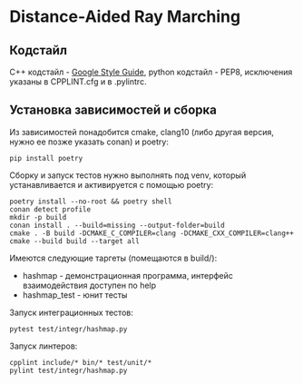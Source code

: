 # Distance-Aided Ray Marching


## Кодстайл
C++ кодстайл - [Google Style Guide](https://google.github.io/styleguide/cppguide.html), python кодстайл - PEP8, исключения указаны в CPPLINT.cfg и в .pylintrc.

## Установка зависимостей и сборка
Из зависимостей понадобится cmake, clang10 (либо другая версия, нужно ее позже указать conan) и poetry:
```
pip install poetry
```

Сборку и запуск тестов нужно выполнять под venv, который устанавливается и активируется с помощью poetry:
```
poetry install --no-root && poetry shell
conan detect profile
mkdir -p build
conan install . --build=missing --output-folder=build
cmake . -B build -DCMAKE_C_COMPILER=clang -DCMAKE_CXX_COMPILER=clang++
cmake --build build --target all
```
Имеются следующие таргеты (помещаются в build/):
- hashmap - демонстрационная программа, интерфейс взаимодействия доступен по help
- hashmap_test - юнит тесты

Запуск интеграционных тестов:
```
pytest test/integr/hashmap.py
```

Запуск линтеров:
```
cpplint include/* bin/* test/unit/*
pylint test/integr/hashmap.py
```
